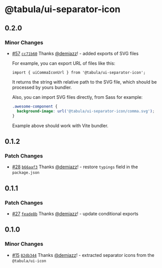 # @tabula/ui-separator-icon

## 0.2.0

### Minor Changes

- [#57](https://github.com/ReTable/ui-kit/pull/57) [`cc71b60`](https://github.com/ReTable/ui-kit/commit/cc71b604ff6196348ea3badf03df01d3d0dbbe6e) Thanks [@demiazz](https://github.com/demiazz)! - added exports of SVG files

  For example, you can export URL of files like this:

  ```tsx
  import { uiCommaIconUrl } from '@tabula/ui-separator-icon';
  ```

  It returns the string with relative path to the SVG file, which should be processed by yours bundler.

  Also, you can import SVG files directly, from Sass for example:

  ```scss
  .awesome-component {
    background-image: url('@tabula/ui-separator-icon/comma.svg');
  }
  ```

  Example above should work with Vite bundler.

## 0.1.2

### Patch Changes

- [#28](https://github.com/ReTable/ui-kit/pull/28) [`b66aaf3`](https://github.com/ReTable/ui-kit/commit/b66aaf3a180fe9d1ca27a8d00f166761fb9745b6) Thanks [@demiazz](https://github.com/demiazz)! - restore `typings` field in the `package.json`

## 0.1.1

### Patch Changes

- [#27](https://github.com/ReTable/ui-kit/pull/27) [`feade8b`](https://github.com/ReTable/ui-kit/commit/feade8b2f8e51fc2cf5f7805526808f310d66e07) Thanks [@demiazz](https://github.com/demiazz)! - update conditional exports

## 0.1.0

### Minor Changes

- [#15](https://github.com/ReTable/ui-kit/pull/15) [`82db344`](https://github.com/ReTable/ui-kit/commit/82db34478868cc495baee9c9ab3ae4afef9e8a3a) Thanks [@demiazz](https://github.com/demiazz)! - extracted separator icons from the `@tabula/ui-icon`
